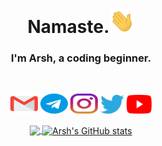 <h1 align="center">Namaste.<img src="https://raw.githubusercontent.com/ABSphreak/ABSphreak/master/gifs/Hi.gif" width="40px" /></h1>
<h3 align="center">I'm Arsh, a coding beginner.</h3>
<br />
<p align="center">
  <a href="mailto:tarsh.saxena02@gmail.com" target="blank"><img src="https://raw.githubusercontent.com/arshsaxena/arshsaxena/d2a0b844ce50067559feb078c6d458ada1b8c101/icons/gmail.svg" height="32" width="44" /></a>
  <a href="https://t.me/arshsaxena" target="blank"><img src="https://raw.githubusercontent.com/arshsaxena/arshsaxena/f4bb535edf6fb700dcc4c65c386594849643a4dc/icons/telegram.svg" height="32" width="44" /></a>
  <a href="https://instagram.com/arsh.saxena02" target="blank"><img src="https://raw.githubusercontent.com/arshsaxena/arshsaxena/f4bb535edf6fb700dcc4c65c386594849643a4dc/icons/instagram.svg" height="32" width="44" /></a>
  <a href="https://twitter.com/arshsaxena02" target="blank"><img src="https://raw.githubusercontent.com/arshsaxena/arshsaxena/main/icons/twitter.svg" height="30" width="38" /></a>
  <a href="https://www.youtube.com/channel/UC8QAtZHZy9DApConhuO5n-A" target="blank"><img src="https://raw.githubusercontent.com/arshsaxena/arshsaxena/main/icons/youtube.svg" height="30" width="40" /></a>
</p>
<p align="center">
<a href="https://github.com/anuraghazra/github-readme-stats" align="center">
  <!-- Change the `github-readme-stats.anuraghazra1.vercel.app` to `github-readme-stats.vercel.app`  -->
  <img align="center" height="175" src="https://github-readme-stats.anuraghazra1.vercel.app/api/top-langs/?username=arshsaxena&layout=compact&theme=dark" />
</a>
<a href="https://github.com/anuraghazra/github-readme-stats">
  <img align="center" height="175" src="https://github-readme-stats.anuraghazra1.vercel.app/api?username=arshsaxena&show_icons=true&include_all_commits=true&theme=dark" alt="Arsh's GitHub stats" />
</a>
</p>
